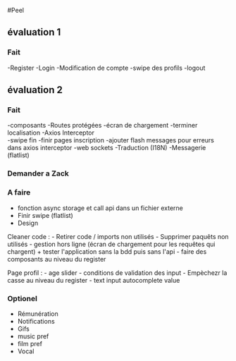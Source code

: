 #Peel

## évaluation 1
### Fait
-Register 
-Login 
-Modification de compte 
-swipe des profils 
-logout

## évaluation 2

### Fait
-composants 
-Routes protégées
-écran de chargement
-terminer localisation 
-Axios Interceptor  
-swipe fin 
-finir pages inscription
-ajouter flash messages pour erreurs dans axios interceptor
-web sockets 
-Traduction (I18N)
-Messagerie (flatlist)



### Demander a Zack


### A faire

- fonction async storage et call api dans un fichier externe 
- Finir swipe (flatlist)
- Design


Cleaner code :
    - Retirer code / imports non utilisés
    - Supprimer paquêts non utilisés
    - gestion hors ligne (écran de chargement pour les requêtes qui chargent) + tester l'application sans la bdd puis sans l'api
    - faire des composants au niveau du register


Page profil : 
    - age slider
    - conditions de validation des input
    - Empèchezr la casse au niveau du register
    - text input autocomplete value

### Optionel
- Rémunération
- Notifications
- Gifs
- music pref
- film pref
- Vocal